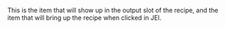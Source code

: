 This is the item that will show up in the output slot of the recipe, and the item that will bring up the recipe when clicked in JEI.